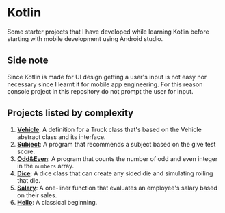 # Kotlin

Some starter projects that I have developed while learning Kotlin before starting with mobile development using Android studio.

## Side note

Since Kotlin is made for UI design getting a user's input is not easy nor necessary since I learnt it for mobile app engineering. For this reason console project in this repository do not prompt the user for input.

## Projects listed by complexity

1. [**Vehicle**](vehicle): A definition for a Truck class that's based on the Vehicle abstract class and its interface.
2. [**Subject**](subject): A program that recommends a subject based on the give test score.
3. [**Odd&Even**](odd&even): A program that counts the number of odd and even integer in the `numbers` array.
4. [**Dice**](dice): A dice class that can create any sided die and simulating rolling that die.
5. [**Salary**](salary): A one-liner function that evaluates an employee's salary based on their sales.
6. [**Hello**](hello): A classical beginning.
